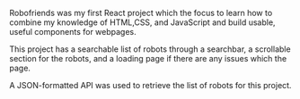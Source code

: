 Robofriends was my first React project which the focus to learn how to combine my knowledge of HTML,CSS, and JavaScript and build usable, useful components for webpages.

This project has a searchable list of robots through a searchbar, a scrollable section for the robots, and a loading page if there are any issues which the page. 

A JSON-formatted API was used to retrieve the list of robots for this project.
